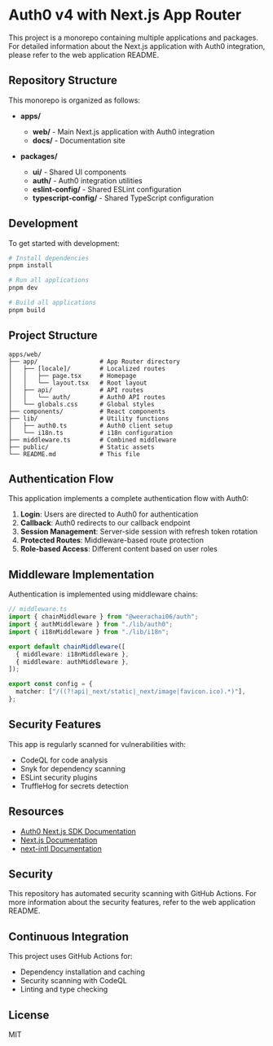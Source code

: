
# Auth0 v4 with Next.js App Router

This project is a monorepo containing multiple applications and packages. For detailed information about the Next.js application with Auth0 integration, please refer to the web application README.

## Repository Structure

This monorepo is organized as follows:

- **apps/**
  - **web/** - Main Next.js application with Auth0 integration
  - **docs/** - Documentation site

- **packages/**
  - **ui/** - Shared UI components
  - **auth/** - Auth0 integration utilities
  - **eslint-config/** - Shared ESLint configuration
  - **typescript-config/** - Shared TypeScript configuration

## Development

To get started with development:

```bash
# Install dependencies
pnpm install

# Run all applications
pnpm dev

# Build all applications
pnpm build
```

## Project Structure

```
apps/web/
├── app/                 # App Router directory
│   ├── [locale]/        # Localized routes
│   │   ├── page.tsx     # Homepage
│   │   └── layout.tsx   # Root layout
│   ├── api/             # API routes
│   │   └── auth/        # Auth0 API routes
│   └── globals.css      # Global styles
├── components/          # React components
├── lib/                 # Utility functions
│   ├── auth0.ts         # Auth0 client setup
│   └── i18n.ts          # i18n configuration
├── middleware.ts        # Combined middleware
├── public/              # Static assets
└── README.md            # This file
```

## Authentication Flow

This application implements a complete authentication flow with Auth0:

1. **Login**: Users are directed to Auth0 for authentication
2. **Callback**: Auth0 redirects to our callback endpoint
3. **Session Management**: Server-side session with refresh token rotation
4. **Protected Routes**: Middleware-based route protection
5. **Role-based Access**: Different content based on user roles

## Middleware Implementation

Authentication is implemented using middleware chains:

```typescript
// middleware.ts
import { chainMiddleware } from "@weerachai06/auth";
import { authMiddleware } from "./lib/auth0";
import { i18nMiddleware } from "./lib/i18n";

export default chainMiddleware([
  { middleware: i18nMiddleware },
  { middleware: authMiddleware },
]);

export const config = {
  matcher: ["/((?!api|_next/static|_next/image|favicon.ico).*)"],
};
```

## Security Features

This app is regularly scanned for vulnerabilities with:
- CodeQL for code analysis
- Snyk for dependency scanning
- ESLint security plugins
- TruffleHog for secrets detection

## Resources

- [Auth0 Next.js SDK Documentation](https://auth0.com/docs/quickstart/webapp/nextjs)
- [Next.js Documentation](https://nextjs.org/docs)
- [next-intl Documentation](https://next-intl-docs.vercel.app/)


## Security

This repository has automated security scanning with GitHub Actions. For more information about the security features, refer to the web application README.

## Continuous Integration

This project uses GitHub Actions for:
- Dependency installation and caching
- Security scanning with CodeQL
- Linting and type checking

## License

MIT